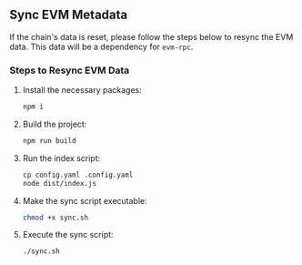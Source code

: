 ## Sync EVM Metadata

If the chain's data is reset, please follow the steps below to resync the EVM data. This data will be a dependency for `evm-rpc`.

### Steps to Resync EVM Data

1. Install the necessary packages:
    ```bash
    npm i
    ```

2. Build the project:
    ```bash
    npm run build
    ```

3. Run the index script:
    ```bash
    cp config.yaml .config.yaml
    node dist/index.js
    ```

4. Make the sync script executable:
    ```bash
    chmod +x sync.sh
    ```

5. Execute the sync script:
    ```bash
    ./sync.sh
    ```